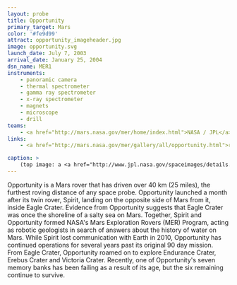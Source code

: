 ```yaml
---
layout: probe
title: Opportunity
primary_target: Mars
color: '#fe9d99'
attract: opportunity_imageheader.jpg
image: opportunity.svg
launch_date: July 7, 2003
arrival_date: January 25, 2004
dsn_name: MER1
instruments:
    - panoramic camera
    - thermal spectrometer
    - gamma ray spectrometer
    - x-ray spectrometer
    - magnets
    - microscope
    - drill
teams:
    - <a href="http://mars.nasa.gov/mer/home/index.html">NASA / JPL</a>
links:
    - <a href="http://mars.nasa.gov/mer/gallery/all/opportunity.html">raw images</a> taken by Opportunity

caption: >
    (top image: a <a href="http://www.jpl.nasa.gov/spaceimages/details.php?id=PIA13596">mosaic of Yankee Clipper crater</a> on Mars witnessed by Opportunity, NASA/JPL-Caltech)
---
```

Opportunity is a Mars rover that has driven over 40 km (25 miles), the furthest roving distance of any space probe. Opportunity launched a month after its twin rover, Spirit, landing on the opposite side of Mars from it, inside Eagle Crater. Evidence from Opportunity suggests that Eagle Crater was once the shoreline of a salty sea on Mars. Together, Spirit and Opportunity formed NASA's Mars Exploration Rovers (MER) Program, acting as robotic geologists in search of answers about the history of water on Mars. While Spirit lost communication with Earth in 2010, Opportunity has continued operations for several years past its original 90 day mission. From Eagle Crater, Opportunity roamed on to explore Endurance Crater, Erebus Crater and Victoria Crater. Recently, one of Opportunity's seven memory banks has been failing as a result of its age, but the six remaining continue to survive.


